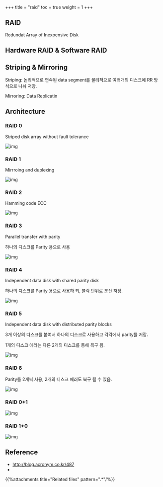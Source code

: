 +++
title  = "raid"
toc    = true
weight = 1
+++

## RAID
Redundat Array of Inexpensive Disk

## Hardware RAID & Software RAID

## Striping & Mirroring

Striping: 논리적으로 연속된 data segment를 물리적으로 여러개의 디스크에 RR 방식으로 나눠 저장.

Mirroring: Data Replicatin

## Architecture
### RAID 0
Striped disk array without fault tolerance

![img](../raid.files/raid0.png)

### RAID 1
Mirrroing and duplexing

![img](../raid.files/raid1.png)

### RAID 2
Hamming code ECC

![img](../raid.files/raid2.png)

### RAID 3 
Parallel transfer with parity

하나의 디스크를 Parity 용으로 사용

![img](../raid.files/raid3.png)

### RAID 4
Independent data disk with shared parity disk

하나의 디스크를 Parity 용으로 사용하 되,
블락 단위로 분산 저장.

![img](../raid.files/raid4.png)

### RAID 5
Independent data disk with distributed parity blocks

3개 이상의 디스크를 붙여서 하나의 디스크로 사용하고
각각에서 parity를 저장.

1개의 디스크 에러는 다른 2개의 디스크를 통해 복구 됨.

![img](../raid.files/raid4.png)

### RAID 6

Parity를 2개씩 사용,
2개의 디스크 에러도 복구 될 수 있음.

![img](../raid.files/raid6.png)

### RAID 0+1

![img](../raid.files/raid01.png)

### RAID 1+0

![img](../raid.files/raid10.png)

## Reference
- http://blog.acronym.co.kr/487
- 
{{%attachments title="Related files" pattern=".*"/%}}
